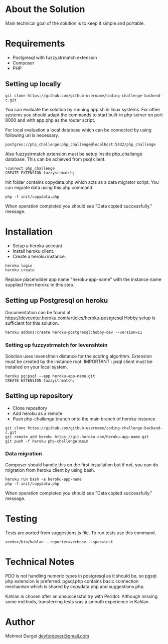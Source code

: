 # About the Solution

Main technical goal of the solution is to keep it simple and portable.

# Requirements
- Postgresql with fuzzystrmatch extension
- Composer
- PHP

## Setting up locally

```
git clone https://github.com/github-username/coding-challenge-backend-c.git
```

You can evaluate the solution by running app.sh in linux systems. For other
systems you should adapt the commands to start built-in php server on
port 8000 and with app.php as the router script.

For local evaluation a local database which can be connected by using following
uri is necessary.
```
postgres://php_challenge:php_challenge@localhost:5432/php_challenge
```
Also  fuzzystrmatch extension must be setup inside php_challenge database. This
can be achieved from psql client.
```
\connect php_challenge
CREATE EXTENSION fuzzystrmatch;
```

Init folder contains copydata.php which acts as a data migrator script. You can
migrate data using this php command.
```
php -f init/copydata.php
```
When operation completed you should see "Data copied successfully." message.

# Installation

- Setup a heroku account
- Install heroku client.
- Create a heroku instance.

```
heroku login
heroku create
```
Replace placeholder app name "heroku-app-name" with the instance name supplied from
heroku in this step.

## Setting up Postgresql on heroku
Documentation can be found at https://devcenter.heroku.com/articles/heroku-postgresql
Hobby setup is sufficient for this solution.

```
heroku addons:create heroku-postgresql:hobby-dev --version=11
```

### Setting up fuzzystrmatch for levenshtein
Solution uses levenshtein distance for the scoring algorithm.
Extension must be created by the instance root.
IMPORTANT : psql client must be installed on your local system.

```
heroku pg:psql --app heroku-app-name.git
CREATE EXTENSION fuzzystrmatch;
```
## Setting up repository
- Clone repository
- Add heroku as a remote
- Push php-challenge branch onto the main branch of heroku instance

```
git clone https://github.com/github-username/coding-challenge-backend-c.git
git remote add heroku https://git.heroku.com/heroku-app-name.git
git push -f heroku php-challenge:main
```

### Data migration
Composer should handle this on the first installation but if not, you can do
migration from heroku client by using bash.

```
heroku run bash -a heroku-app-name
php -f init/copydata.php
```
When operation completed you should see "Data copied successfully." message.

# Testing
Tests are ported from suggestions.js file. To run tests use this command.

```
vendor/bin/kahlan --reporter=verbose --spec=test
```

# Technical Notes

PDO is not handling numeric types in postgresql as it should be, so pgsql php
extension is preferred. pgsql.php contains basic connection mechanism which is
shared by copydata.php and suggestions.php.

Kahlan is chosen after an unsuccessful try with Peridot. Although missing some
methods, transferring tests was a smooth experience in Kahlan.

# Author

Mehmet Durgel <devfordever@gmail.com>
